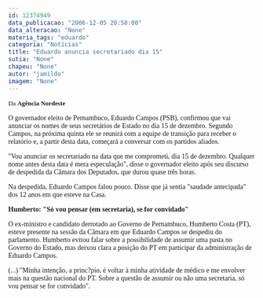 ```yaml
---
id: 12374949
data_publicacao: "2006-12-05 20:58:00"
data_alteracao: "None"
materia_tags: "eduardo"
categoria: "Notícias"
title: "Eduardo anuncia secretariado dia 15"
sutia: "None"
chapeu: "None"
autor: "jamildo"
imagem: "None"
---
```

<p><span style="font-size: small;"><span style="font-family: Verdana;">Da <strong>Ag&ecirc;ncia Nordeste </strong></span></span></p>
<p><span style="font-family: Verdana;">O governador eleito de Pernambuco, Eduardo Campos (PSB), confirmou que vai anunciar os nomes de seus secret&aacute;rios de Estado no dia 15 de dezembro. Segundo Campos, na pr&oacute;xima quinta ele se reunir&aacute; com a equipe de transi&ccedil;&atilde;o para receber o relat&oacute;rio e, a partir desta data, come&ccedil;ar&aacute; a conversar com os partidos aliados. </span></p>
<p><span style="font-family: Verdana;">"Vou anunciar os secretariado na data que me comprometi, dia 15 de dezembro. Qualquer nome antes desta data &eacute; mera especula&ccedil;&atilde;o", disse o governador eleito ap&oacute;s seu discurso de despedida da C&acirc;mara dos Deputados, que durou quase tr&ecirc;s horas.</span></p>
<p><span style="font-family: Verdana;">Na despedida, Eduardo Campos falou pouco. Disse que j&aacute; sentia "saudade antecipada" dos 12 anos em que esteve na Casa.</span></p>
<p><span style="font-family: Verdana;"><strong>Humberto: "S&oacute; vou pensar (em secretaria), se for convidado"</strong></span></p>
<p><span style="font-family: Verdana;">O ex-ministro e candidato derrotado ao Governo de Pernambuco, Humberto Costa (PT), esteve presente na sess&atilde;o da C&acirc;mara em que Eduardo Campos se despediu do parlamento. Humberto evitou falar sobre a possibilidade de assumir uma pasta no Governo do Estado, mas deixou clara a posi&ccedil;&atilde;o do PT em participar da administra&ccedil;&atilde;o de Eduardo Campos. </span></p>
<p><span style="font-family: Verdana;">(...) "Minha inten&ccedil;&atilde;o, a princ?pio, &eacute; voltar &agrave; minha atividade de m&eacute;dico e me envolver mais na quest&atilde;o nacional do PT. Sobre a quest&atilde;o de assumir ou n&atilde;o uma secretaria, s&oacute; vou pensar se for convidado".</span></p>
<p><br /></p>
